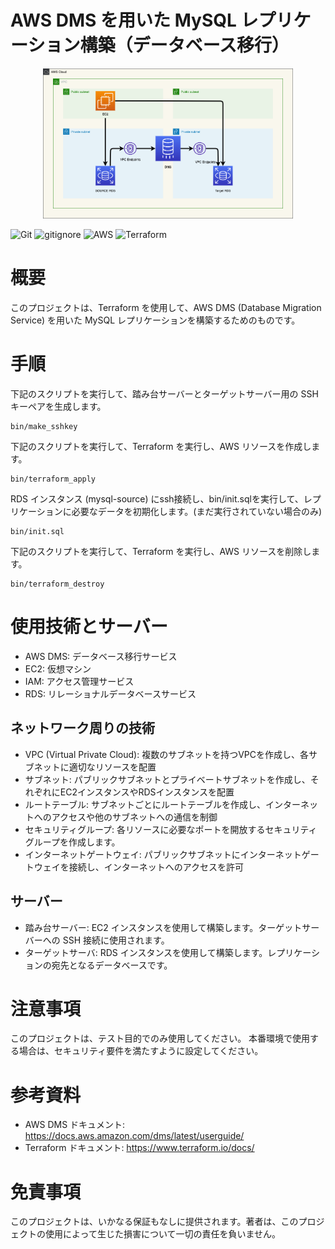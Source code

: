 # AWS DMS を用いた MySQL レプリケーション構築（データベース移行）

<p align="center">
  <img src="source/aws.png" alt="animated" width="400">
</p>

![Git](https://img.shields.io/badge/GIT-E44C30?logo=git&logoColor=white)
![gitignore](https://img.shields.io/badge/gitignore%20io-204ECF?logo=gitignoredotio&logoColor=white)
![AWS](https://img.shields.io/badge/AWS-%23FF9900.svg?logo=amazon-aws&logoColor=white)
![Terraform](https://img.shields.io/badge/terraform-%235835CC.svg?logo=terraform&logoColor=white)

# 概要
このプロジェクトは、Terraform を使用して、AWS DMS (Database Migration Service) を用いた MySQL レプリケーションを構築するためのものです。

# 手順
下記のスクリプトを実行して、踏み台サーバーとターゲットサーバー用の SSH キーペアを生成します。
```
bin/make_sshkey
```
下記のスクリプトを実行して、Terraform を実行し、AWS リソースを作成します。
```
bin/terraform_apply
```
RDS インスタンス (mysql-source) にssh接続し、bin/init.sqlを実行して、レプリケーションに必要なデータを初期化します。(まだ実行されていない場合のみ)
```
bin/init.sql
```
下記のスクリプトを実行して、Terraform を実行し、AWS リソースを削除します。
```
bin/terraform_destroy
```

# 使用技術とサーバー
+ AWS DMS: データベース移行サービス
+ EC2: 仮想マシン
+ IAM: アクセス管理サービス
+ RDS: リレーショナルデータベースサービス

## ネットワーク周りの技術
+ VPC (Virtual Private Cloud): 複数のサブネットを持つVPCを作成し、各サブネットに適切なリソースを配置
+ サブネット: パブリックサブネットとプライベートサブネットを作成し、それぞれにEC2インスタンスやRDSインスタンスを配置
+ ルートテーブル: サブネットごとにルートテーブルを作成し、インターネットへのアクセスや他のサブネットへの通信を制御
+ セキュリティグループ: 各リソースに必要なポートを開放するセキュリティグループを作成します。
+ インターネットゲートウェイ: パブリックサブネットにインターネットゲートウェイを接続し、インターネットへのアクセスを許可

## サーバー
+ 踏み台サーバー: EC2 インスタンスを使用して構築します。ターゲットサーバーへの SSH 接続に使用されます。
+ ターゲットサーバ: RDS インスタンスを使用して構築します。レプリケーションの宛先となるデータベースです。

# 注意事項
このプロジェクトは、テスト目的でのみ使用してください。
本番環境で使用する場合は、セキュリティ要件を満たすように設定してください。

# 参考資料
+ AWS DMS ドキュメント: https://docs.aws.amazon.com/dms/latest/userguide/
+ Terraform ドキュメント: https://www.terraform.io/docs/

# 免責事項
このプロジェクトは、いかなる保証もなしに提供されます。著者は、このプロジェクトの使用によって生じた損害について一切の責任を負いません。
